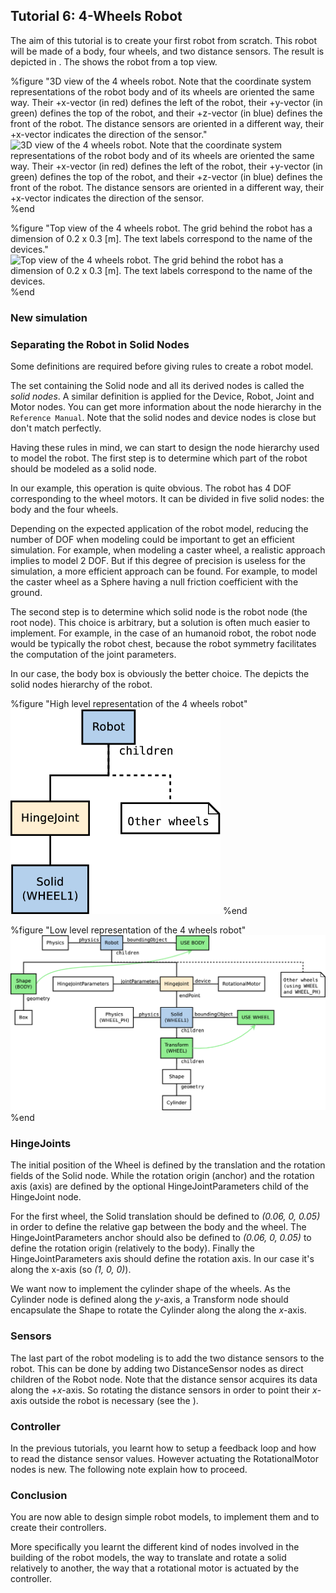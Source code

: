 ## Tutorial 6: 4-Wheels Robot

The aim of this tutorial is to create your first robot from scratch. This robot
will be made of a body, four wheels, and two distance sensors. The result is
depicted in . The  shows the robot from a top view.

%figure "3D view of the 4 wheels robot.
    Note that the coordinate system representations of the robot body
    and of its wheels are oriented the same way.
    Their +x-vector (in red) defines the left of the robot,
    their +y-vector (in green) defines the top of the robot, and
    their +z-vector (in blue) defines the front of the robot.
    The distance sensors are oriented in a different way,
    their +x-vector indicates the direction of the sensor."
![3D view of the 4 wheels robot.
    Note that the coordinate system representations of the robot body
    and of its wheels are oriented the same way.
    Their +x-vector (in red) defines the left of the robot,
    their +y-vector (in green) defines the top of the robot, and
    their +z-vector (in blue) defines the front of the robot.
    The distance sensors are oriented in a different way,
    their +x-vector indicates the direction of the sensor.](png/tutorial_4_wheels_robot.png)
%end

%figure "Top view of the 4 wheels robot.
    The grid behind the robot has a dimension of 0.2 x 0.3 [m].
    The text labels correspond to the name of the devices."
![Top view of the 4 wheels robot.
    The grid behind the robot has a dimension of 0.2 x 0.3 [m].
    The text labels correspond to the name of the devices.](png/tutorial_4_wheels_top_schema.png)
%end

### New simulation

### Separating the Robot in Solid Nodes

Some definitions are required before giving rules to create a robot model.

The set containing the Solid node and all its derived nodes is called the *solid
nodes*. A similar definition is applied for the Device, Robot, Joint and Motor
nodes. You can get more information about the node hierarchy in the `Reference
Manual`. Note that the solid nodes and device nodes is close but don't match
perfectly.

Having these rules in mind, we can start to design the node hierarchy used to
model the robot. The first step is to determine which part of the robot should
be modeled as a solid node.

In our example, this operation is quite obvious. The robot has 4 DOF
corresponding to the wheel motors. It can be divided in five solid nodes: the
body and the four wheels.

Depending on the expected application of the robot model, reducing the number of
DOF when modeling could be important to get an efficient simulation. For
example, when modeling a caster wheel, a realistic approach implies to model 2
DOF. But if this degree of precision is useless for the simulation, a more
efficient approach can be found. For example, to model the caster wheel as a
Sphere having a null friction coefficient with the ground.

The second step is to determine which solid node is the robot node (the root
node). This choice is arbitrary, but a solution is often much easier to
implement. For example, in the case of an humanoid robot, the robot node would
be typically the robot chest, because the robot symmetry facilitates the
computation of the joint parameters.

In our case, the body box is obviously the better choice. The  depicts the solid
nodes hierarchy of the robot.

%figure "High level representation of the 4 wheels robot"
![High level representation of the 4 wheels robot](pdf/tutorial_4_wheels_highlevel.pdf.png)
%end

%figure "Low level representation of the 4 wheels robot"
![Low level representation of the 4 wheels robot](pdf/tutorial_4_wheels_lowlevel.pdf.png)
%end

### HingeJoints

The initial position of the Wheel is defined by the translation and the rotation
fields of the Solid node. While the rotation origin (anchor) and the rotation
axis (axis) are defined by the optional HingeJointParameters child of the
HingeJoint node.

For the first wheel, the Solid translation should be defined to *(0.06, 0,
0.05)* in order to define the relative gap between the body and the wheel. The
HingeJointParameters anchor should also be defined to *(0.06, 0, 0.05)* to
define the rotation origin (relatively to the body). Finally the
HingeJointParameters axis should define the rotation axis. In our case it's
along the x-axis (so *(1, 0, 0)*).

We want now to implement the cylinder shape of the wheels. As the Cylinder node
is defined along the *y*-axis, a Transform node should encapsulate the Shape to
rotate the Cylinder along the along the *x*-axis.

### Sensors

The last part of the robot modeling is to add the two distance sensors to the
robot. This can be done by adding two DistanceSensor nodes as direct children of
the Robot node. Note that the distance sensor acquires its data along the
+*x*-axis. So rotating the distance sensors in order to point their *x*-axis
outside the robot is necessary (see the ).

### Controller

In the previous tutorials, you learnt how to setup a feedback loop and how to
read the distance sensor values. However actuating the RotationalMotor nodes is
new. The following note explain how to proceed.

### Conclusion

You are now able to design simple robot models, to implement them and to create
their controllers.

More specifically you learnt the different kind of nodes involved in the
building of the robot models, the way to translate and rotate a solid relatively
to another, the way that a rotational motor is actuated by the controller.

